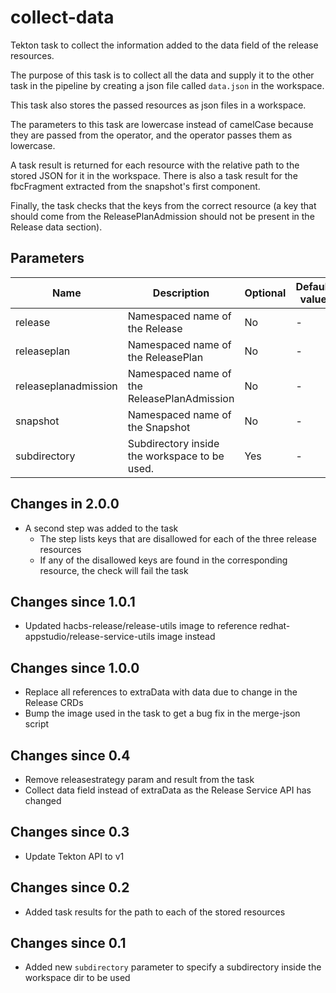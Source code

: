 # collect-data

Tekton task to collect the information added to the data field of the release resources.

The purpose of this task is to collect all the data and supply it to the other task in the pipeline by creating
a json file called `data.json` in the workspace.

This task also stores the passed resources as json files in a workspace.

The parameters to this task are lowercase instead of camelCase because they are passed from the operator, and the
operator passes them as lowercase.

A task result is returned for each resource with the relative path to the stored JSON for it in the workspace. There is
also a task result for the fbcFragment extracted from the snapshot's first component.

Finally, the task checks that the keys from the correct resource (a key that should come from the ReleasePlanAdmission
should not be present in the Release data section).

## Parameters

| Name                 | Description                                        | Optional | Default value |
|----------------------|----------------------------------------------------|----------|---------------|
| release              | Namespaced name of the Release                     | No       | -             |
| releaseplan          | Namespaced name of the ReleasePlan                 | No       | -             |
| releaseplanadmission | Namespaced name of the ReleasePlanAdmission        | No       | -             |
| snapshot             | Namespaced name of the Snapshot                    | No       | -             |
| subdirectory         | Subdirectory inside the workspace to be used.      | Yes      | -             |

## Changes in 2.0.0
  * A second step was added to the task
    * The step lists keys that are disallowed for each of the three release resources
    * If any of the disallowed keys are found in the corresponding resource, the check will fail the task

## Changes since 1.0.1
  * Updated hacbs-release/release-utils image to reference redhat-appstudio/release-service-utils image instead

## Changes since 1.0.0
  * Replace all references to extraData with data due to change in the Release CRDs
  * Bump the image used in the task to get a bug fix in the merge-json script

## Changes since 0.4
  * Remove releasestrategy param and result from the task
  * Collect data field instead of extraData as the Release Service API has changed

## Changes since 0.3
  * Update Tekton API to v1

## Changes since 0.2
  * Added task results for the path to each of the stored resources

## Changes since 0.1
  * Added new `subdirectory` parameter to specify a subdirectory inside the workspace dir to be used

